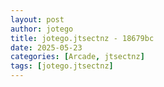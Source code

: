 ```yaml
---
layout: post
author: jotego
title: jotego.jtsectnz - 18679bc
date: 2025-05-23
categories: [Arcade, jtsectnz]
tags: [jotego.jtsectnz]
---
```


